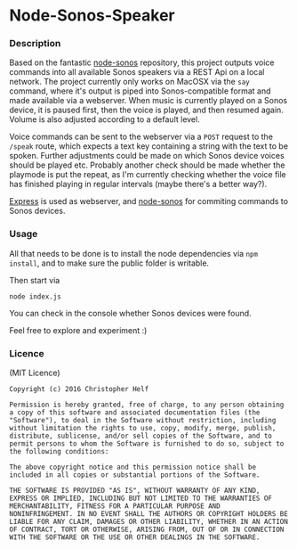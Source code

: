 # Node-Sonos-Speaker

### Description

Based on the fantastic [node-sonos](https://github.com/bencevans/node-sonos) repository, this project outputs voice commands into all available Sonos speakers via a REST Api on a local network. The project currently only works on MacOSX via the `say` command, where it's output is piped into Sonos-compatible format and made available via a webserver. When music is currently played on a Sonos device, it is paused first, then the voice is played, and then resumed again. Volume is also adjusted according to a default level. 

Voice commands can be sent to the webserver via a `POST` request to the `/speak` route, which expects a text key containing a string with the text to be spoken. Further adjustments could be made on which Sonos device voices should be played etc. Probably another check should be made whether the playmode is put the repeat, as I'm currently checking whether the voice file has finished playing in regular intervals (maybe there's a better way?).

[Express](http://expressjs.com/) is used as webserver, and [node-sonos](https://github.com/bencevans/node-sonos) for commiting commands to Sonos devices.

### Usage

All that needs to be done is to install the node dependencies via `npm install`, and to make sure the public folder is writable. 

Then start via

	node index.js
	
You can check in the console whether Sonos devices were found.

Feel free to explore and experiment :)

### Licence

(MIT Licence)

    Copyright (c) 2016 Christopher Helf

    Permission is hereby granted, free of charge, to any person obtaining
    a copy of this software and associated documentation files (the
    "Software"), to deal in the Software without restriction, including
    without limitation the rights to use, copy, modify, merge, publish,
    distribute, sublicense, and/or sell copies of the Software, and to
    permit persons to whom the Software is furnished to do so, subject to
    the following conditions:

    The above copyright notice and this permission notice shall be
    included in all copies or substantial portions of the Software.

    THE SOFTWARE IS PROVIDED "AS IS", WITHOUT WARRANTY OF ANY KIND,
    EXPRESS OR IMPLIED, INCLUDING BUT NOT LIMITED TO THE WARRANTIES OF
    MERCHANTABILITY, FITNESS FOR A PARTICULAR PURPOSE AND
    NONINFRINGEMENT. IN NO EVENT SHALL THE AUTHORS OR COPYRIGHT HOLDERS BE
    LIABLE FOR ANY CLAIM, DAMAGES OR OTHER LIABILITY, WHETHER IN AN ACTION
    OF CONTRACT, TORT OR OTHERWISE, ARISING FROM, OUT OF OR IN CONNECTION
    WITH THE SOFTWARE OR THE USE OR OTHER DEALINGS IN THE SOFTWARE.

